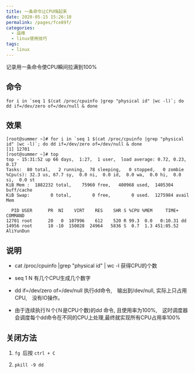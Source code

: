 ```yaml
---
title: 一条命令让CPU嗨起来
date: 2020-05-15 15:26:10
permalink: /pages/fce89f/
categories:
  - 运维
  - linux使用技巧
tags:
  - linux
---
```

记录用一条命令使CPU瞬间拉满到100%
<!-- more -->
## 命令
```shell
for i in `seq 1 $(cat /proc/cpuinfo |grep "physical id" |wc -l)`; do dd if=/dev/zero of=/dev/null & done
```
## 效果
```shell
[root@summer ~]# for i in `seq 1 $(cat /proc/cpuinfo |grep "physical id" |wc -l)`; do dd if=/dev/zero of=/dev/null & done
[1] 12701
[root@summer ~]# top
top - 15:31:52 up 66 days,  1:27,  1 user,  load average: 0.72, 0.23, 0.17
Tasks:  80 total,   2 running,  78 sleeping,   0 stopped,   0 zombie
%Cpu(s): 32.3 us, 67.7 sy,  0.0 ni,  0.0 id,  0.0 wa,  0.0 hi,  0.0 si,  0.0 st
KiB Mem :  1882232 total,    75960 free,   400968 used,  1405304 buff/cache
KiB Swap:        0 total,        0 free,        0 used.  1275984 avail Mem 

  PID USER      PR  NI    VIRT    RES    SHR S %CPU %MEM     TIME+ COMMAND                                                                                                                                                                                       
12701 root      20   0  107996    612    520 R 99.3  0.0   0:10.31 dd                                                                                                                                                                                            
14956 root      10 -10  150028  24964   5836 S  0.7  1.3 451:05.52 AliYunDun      
```                                                       
## 说明

- cat /proc/cpuinfo |grep "physical id" | wc -l 获得CPU的个数

- seq 1 N 有几个CPU生成几个数字
  
- dd if=/dev/zero of=/dev/null 执行dd命令,　输出到/dev/null, 实际上只占用CPU,　没有IO操作。
  
- 由于连续执行Ｎ个(Ｎ是CPU个数)的dd 命令, 且使用率为100%,　这时调度器会调度每个dd命令在不同的CPU上处理,最终就实现所有CPU占用率100%


## 关闭方法
1. `fg `后按 `ctrl + C`
   
2. `pkill -9 dd`